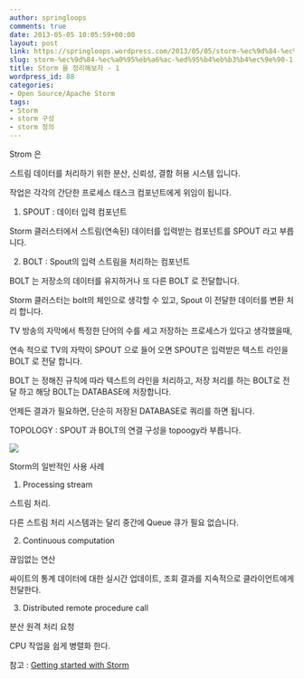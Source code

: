 ```yaml
---
author: springloops
comments: true
date: 2013-05-05 10:05:59+00:00
layout: post
link: https://springloops.wordpress.com/2013/05/05/storm-%ec%9d%84-%ec%a0%95%eb%a6%ac-%ed%95%b4%eb%b3%b4%ec%9e%90-1/
slug: storm-%ec%9d%84-%ec%a0%95%eb%a6%ac-%ed%95%b4%eb%b3%b4%ec%9e%90-1
title: Storm 을 정리해보자 - 1
wordpress_id: 88
categories:
- Open Source/Apache Storm
tags:
- Storm
- storm 구성
- storm 정의
---
```


Strom 은

스트림 데이터를 처리하기 위한 분산, 신뢰성, 결함 허용 시스템 입니다.

  


작업은 각각의 간단한 프로세스 태스크 컴포넌트에게 위임이 됩니다.

  


  


1. SPOUT : 데이터 입력 컴포넌트

  


Storm 클러스터에서 스트림(연속된) 데이터를 입력받는 컴포넌트를 SPOUT 라고 부릅니다.

  


2. BOLT : Spout의 입력 스트림을 처리하는 컴포넌트

  


BOLT 는 저장소의 데이터를 유지하거나 또 다른 BOLT 로 전달합니다.

  


Storm 클러스터는 bolt의 체인으로 생각할 수 있고, Spout 이 전달한 데이터를 변환 처리 합니다.

  


TV 방송의 자막에서 특정한 단어의 수를 세고 저장하는 프로세스가 있다고 생각했을때,

  


연속 적으로 TV의 자막이 SPOUT 으로 들어 오면 SPOUT은 입력받은 텍스트 라인을 BOLT 로 전달 합니다.

BOLT 는 정해진 규칙에 따라 텍스트의 라인을 처리하고, 저장 처리를 하는 BOLT로 전달 하고 해당 BOLT는 DATABASE에 저장합니다.

언제든 결과가 필요하면, 단순히 저장된 DATABASE로 쿼리를 하면 됩니다.

  


TOPOLOGY : SPOUT 과 BOLT의 연결 구성을 topoogy라 부릅니다.

  


  


![](http://localhost/wordpress/wp-content/uploads/1/cfile28.uf.2766414351862FB80A90A8.png)

  


  


  


Storm의 일반적인 사용 사례

1. Processing stream

스트림 처리.

다른 스트림 처리 시스템과는 달리 중간에 Queue 큐가 필요 없습니다.

  


2. Continuous computation

끊임없는 연산

싸이트의 통계 데이터에 대한 실시간 업데이트, 조회 결과를 지속적으로 클라이언트에게 전달한다.

  


3. Distributed remote procedure call

분산 원격 처리 요청

CPU 작업을 쉽게 병렬화 한다.

  


참고 : [Getting started with Storm](http://shop.oreilly.com/product/0636920024835.do)

  


  


  


  

